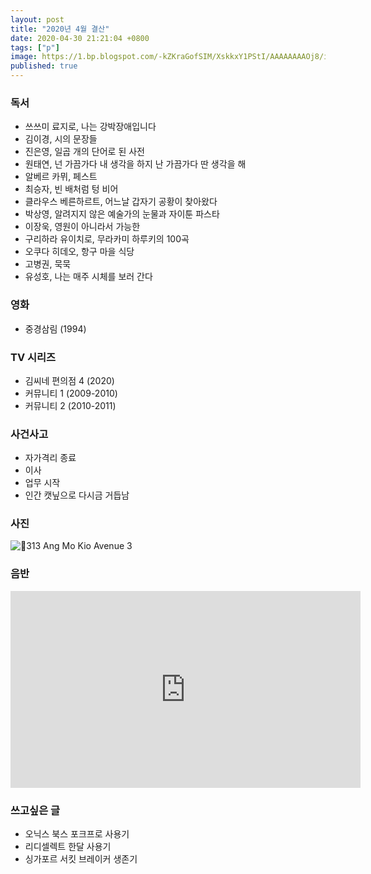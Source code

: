 ```yaml
---
layout: post
title: "2020년 4월 결산"
date: 2020-04-30 21:21:04 +0800
tags: ["p"]
image: https://1.bp.blogspot.com/-kZKraGofSIM/XskkxY1PStI/AAAAAAAAOj8/iPks-lDaILAXj8ahcKJxCfisv3YnMD8QACLcBGAsYHQ/s1600/96273556-1641-4F70-A327-DFEC2CCE6EBE.jpg
published: true
---
```


### 독서
- 쓰쓰미 료지로, 나는 강박장애입니다 
- 김이경, 시의 문장들 
- 진은영, 일곱 개의 단어로 된 사전 
- 원태연, 넌 가끔가다 내 생각을 하지 난 가끔가다 딴 생각을 해 
- 알베르 카뮈, 페스트 
- 최승자, 빈 배처럼 텅 비어 
- 클라우스 베른하르트, 어느날 갑자기 공황이 찾아왔다 
- 박상영, 알려지지 않은 예술가의 눈물과 자이툰 파스타 
- 이장욱, 영원이 아니라서 가능한 
- 구리하라 유이치로, 무라카미 하루키의 100곡 
- 오쿠다 히데오, 항구 마을 식당 
- 고병권, 묵묵 
- 유성호, 나는 매주 시체를 보러 간다 


### 영화
- 중경삼림 (1994)


### TV 시리즈
- 김씨네 편의점 4 (2020)
- 커뮤니티 1 (2009-2010)
- 커뮤니티 2 (2010-2011)


### 사건사고
- 자가격리 종료
- 이사
- 업무 시작
- 인간 캣닢으로 다시금 거듭남


### 사진
![📍313 Ang Mo Kio Avenue 3](https://1.bp.blogspot.com/-kZKraGofSIM/XskkxY1PStI/AAAAAAAAOj8/iPks-lDaILAXj8ahcKJxCfisv3YnMD8QACLcBGAsYHQ/s1600/96273556-1641-4F70-A327-DFEC2CCE6EBE.jpg)


### 음반
<iframe width="560" height="315" src="https://www.youtube.com/embed/cBOp9z94m_M" frameborder="0" allow="accelerometer; autoplay; encrypted-media; gyroscope; picture-in-picture" allowfullscreen></iframe>


### 쓰고싶은 글
- 오닉스 북스 포크프로 사용기
- 리디셀렉트 한달 사용기
- 싱가포르 서킷 브레이커 생존기